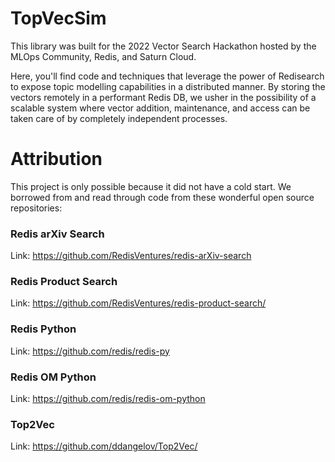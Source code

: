 # TopVecSim

This library was built for the 2022 Vector Search Hackathon hosted by the MLOps
Community, Redis, and Saturn Cloud.

Here, you'll find code and techniques that leverage the power of Redisearch to expose
topic modelling capabilities in a distributed manner. By storing the vectors remotely
in a performant Redis DB, we usher in the possibility of a scalable system where vector
addition, maintenance, and access can be taken care of by completely independent
processes.


# Attribution

This project is only possible because it did not have a cold start. We borrowed from
and read through code from these wonderful open source repositories:

### Redis arXiv Search

Link: https://github.com/RedisVentures/redis-arXiv-search

### Redis Product Search

Link: https://github.com/RedisVentures/redis-product-search/

### Redis Python

Link: https://github.com/redis/redis-py

### Redis OM Python

Link: https://github.com/redis/redis-om-python

### Top2Vec

Link: https://github.com/ddangelov/Top2Vec/
